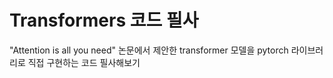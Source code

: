 # Transformers 코드 필사  

"Attention is all you need" 논문에서 제안한 transformer 모델을 pytorch 라이브러리로 직접 구현하는 코드 필사해보기 
